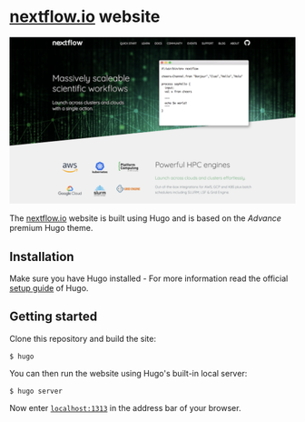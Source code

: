 # [nextflow.io](https://nextflow.io) website

![screenshot](website_screenshot.png)

The [nextflow.io](https://nextflow.io) website is built using Hugo and is based on the _Advance_ premium Hugo theme.

## Installation

Make sure you have Hugo installed - For more information read the official [setup guide](//gohugo.io/overview/installing/) of Hugo.

## Getting started

Clone this repository and build the site:

```
$ hugo
```

You can then run the website using Hugo's built-in local server:

```
$ hugo server
```

Now enter [`localhost:1313`](http://localhost:1313) in the address bar of your browser.
